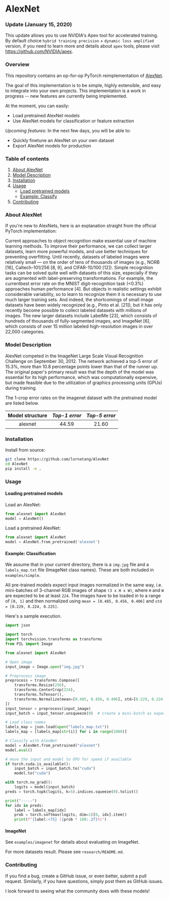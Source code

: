 # AlexNet

### Update (January 15, 2020)

This update allows you to use NVIDIA's Apex tool for accelerated training. By default choice `hybrid training precision` + `dynamic loss amplified` version, if you need to learn more and details about `apex` tools, please visit https://github.com/NVIDIA/apex.

### Overview
This repository contains an op-for-op PyTorch reimplementation of [AlexNet](http://papers.nips.cc/paper/4824-imagenet-classification-with-deep-convolutional-neural-networks.pdf).

The goal of this implementation is to be simple, highly extensible, and easy to integrate into your own projects. This implementation is a work in progress -- new features are currently being implemented.  

At the moment, you can easily:  
 * Load pretrained AlexNet models 
 * Use AlexNet models for classification or feature extraction 

_Upcoming features_: In the next few days, you will be able to:
 * Quickly finetune an AlexNet on your own dataset
 * Export AlexNet models for production
 
### Table of contents
1. [About AlexNet](#about-alexnet)
2. [Model Description](#model-description)
3. [Installation](#installation)
4. [Usage](#usage)
    * [Load pretrained models](#loading-pretrained-models)
    * [Example: Classify](#example-classification)
5. [Contributing](#contributing) 

### About AlexNet

If you're new to AlexNets, here is an explanation straight from the official PyTorch implementation: 

Current approaches to object recognition make essential use of machine learning methods. To improve their performance, we can collect larger datasets, learn more powerful models, and use better techniques for preventing overfitting. Until recently, datasets of labeled images were relatively
small — on the order of tens of thousands of images (e.g., NORB [16], Caltech-101/256 [8, 9], and
CIFAR-10/100 [12]). Simple recognition tasks can be solved quite well with datasets of this size,
especially if they are augmented with label-preserving transformations. For example, the currentbest error rate on the MNIST digit-recognition task (<0.3%) approaches human performance [4].
But objects in realistic settings exhibit considerable variability, so to learn to recognize them it is
necessary to use much larger training sets. And indeed, the shortcomings of small image datasets
have been widely recognized (e.g., Pinto et al. [21]), but it has only recently become possible to collect labeled datasets with millions of images. The new larger datasets include LabelMe [23], which
consists of hundreds of thousands of fully-segmented images, and ImageNet [6], which consists of
over 15 million labeled high-resolution images in over 22,000 categories. 

### Model Description

AlexNet competed in the ImageNet Large Scale Visual Recognition Challenge on September 30, 2012. The network achieved a top-5 error of 15.3%, more than 10.8 percentage points lower than that of the runner up. The original paper's primary result was that the depth of the model was essential for its high performance, which was computationally expensive, but made feasible due to the utilization of graphics processing units (GPUs) during training.

The 1-crop error rates on the imagenet dataset with the pretrained model are listed below.

|Model structure|*Top-1 error*|*Top-5 error*|
|:-------------:|:-----------:|:-----------:|
|    alexnet    |    44.59    |    21.60    |

### Installation

Install from source:
```bash
git clone https://github.com/lornatang/AlexNet
cd AlexNet
pip install -e .
``` 

### Usage

#### Loading pretrained models

Load an AlexNet:  
```python
from alexnet import AlexNet
model = AlexNet()
```

Load a pretrained AlexNet: 
```python
from alexnet import AlexNet
model = AlexNet.from_pretrained('alexnet')
```

#### Example: Classification

We assume that in your current directory, there is a `img.jpg` file and a `labels_map.txt` file (ImageNet class names). These are both included in `examples/simple`. 

All pre-trained models expect input images normalized in the same way,
i.e. mini-batches of 3-channel RGB images of shape `(3 x H x W)`, where `H` and `W` are expected to be at least `224`.
The images have to be loaded in to a range of `[0, 1]` and then normalized using `mean = [0.485, 0.456, 0.406]`
and `std = [0.229, 0.224, 0.225]`.

Here's a sample execution.

```python
import json

import torch
import torchvision.transforms as transforms
from PIL import Image

from alexnet import AlexNet

# Open image
input_image = Image.open("img.jpg")

# Preprocess image
preprocess = transforms.Compose([
    transforms.Resize(256),
    transforms.CenterCrop(224),
    transforms.ToTensor(),
    transforms.Normalize(mean=[0.485, 0.456, 0.406], std=[0.229, 0.224, 0.225]),
])
input_tensor = preprocess(input_image)
input_batch = input_tensor.unsqueeze(0)  # create a mini-batch as expected by the model

# Load class names
labels_map = json.load(open("labels_map.txt"))
labels_map = [labels_map[str(i)] for i in range(1000)]

# Classify with AlexNet
model = AlexNet.from_pretrained("alexnet")
model.eval()

# move the input and model to GPU for speed if available
if torch.cuda.is_available():
    input_batch = input_batch.to("cuda")
    model.to("cuda")

with torch.no_grad():
    logits = model(input_batch)
preds = torch.topk(logits, k=5).indices.squeeze(0).tolist()

print("-----")
for idx in preds:
    label = labels_map[idx]
    prob = torch.softmax(logits, dim=1)[0, idx].item()
    print(f"{label:<75} ({prob * 100:.2f}%)")
```

#### ImageNet

See `examples/imagenet` for details about evaluating on ImageNet.

For more datasets result. Please see `research/README.md`.

### Contributing

If you find a bug, create a GitHub issue, or even better, submit a pull request. Similarly, if you have questions, simply post them as GitHub issues.   

I look forward to seeing what the community does with these models! 